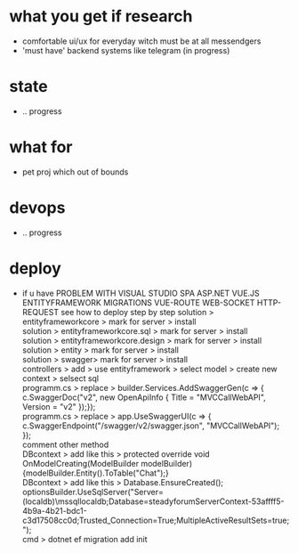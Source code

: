 # what you get if research
- comfortable ui/ux for everyday witch must be at all messendgers
- 'must have' backend systems like telegram (in progress)
# state
- .. progress
# what for
- pet proj which out of bounds
# devops
- .. progress
# deploy
- if u have PROBLEM WITH VISUAL STUDIO SPA ASP.NET VUE.JS ENTITYFRAMEWORK MIGRATIONS VUE-ROUTE WEB-SOCKET HTTP-REQUEST see how to deploy step by step
solution > entityframeworkcore > mark for server > install  
solution > entityframeworkcore.sql > mark for server > install  
solution > entityframeworkcore.design > mark for server > install  
solution > entity > mark for server > install  
solution > swagger> mark for server > install  
controllers > add > use entityframework > select model > create new context > selsect sql  
programm.cs > replace > builder.Services.AddSwaggerGen(c => { c.SwaggerDoc("v2", new OpenApiInfo { Title = "MVCCallWebAPI", Version = "v2" });});  
programm.cs > replace > app.UseSwaggerUI(c => {  c.SwaggerEndpoint("/swagger/v2/swagger.json", "MVCCallWebAPI"); });  
comment other method  
DBcontext > add like this > protected override void OnModelCreating(ModelBuilder modelBuilder) {modelBuilder.Entity<Chat>().ToTable("Chat");}  
DBcontext > add like this > Database.EnsureCreated();  
optionsBuilder.UseSqlServer("Server=(localdb)\\mssqllocaldb;Database=steadyforumServerContext-53affff5-4b9a-4b21-bdc1-c3d17508cc0d;Trusted_Connection=True;MultipleActiveResultSets=true;");  
cmd > dotnet ef migration add init  
